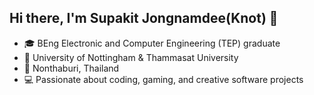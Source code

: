 ## Hi there, I'm Supakit Jongnamdee(Knot) 👋

- 🎓 BEng Electronic and Computer Engineering (TEP) graduate
- 🏫 University of Nottingham & Thammasat University
- 📍 Nonthaburi, Thailand
- 💻 Passionate about coding, gaming, and creative software projects
